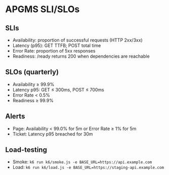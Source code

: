 # APGMS SLI/SLOs

## SLIs
- Availability: proportion of successful requests (HTTP 2xx/3xx)
- Latency (p95): GET TTFB; POST total time
- Error Rate: proportion of 5xx responses
- Readiness: /ready returns 200 when dependencies are reachable

## SLOs (quarterly)
- Availability ≥ 99.9%
- Latency p95: GET ≤ 300ms, POST ≤ 700ms
- Error Rate < 0.5%
- Readiness ≥ 99.9%

## Alerts
- Page: Availability < 99.0% for 5m or Error Rate ≥ 1% for 5m
- Ticket: Latency p95 breached for 30m

## Load-testing
- Smoke: `k6 run k6/smoke.js -e BASE_URL=https://api.example.com`
- Load:  `k6 run k6/load.js -e BASE_URL=https://staging-api.example.com`
